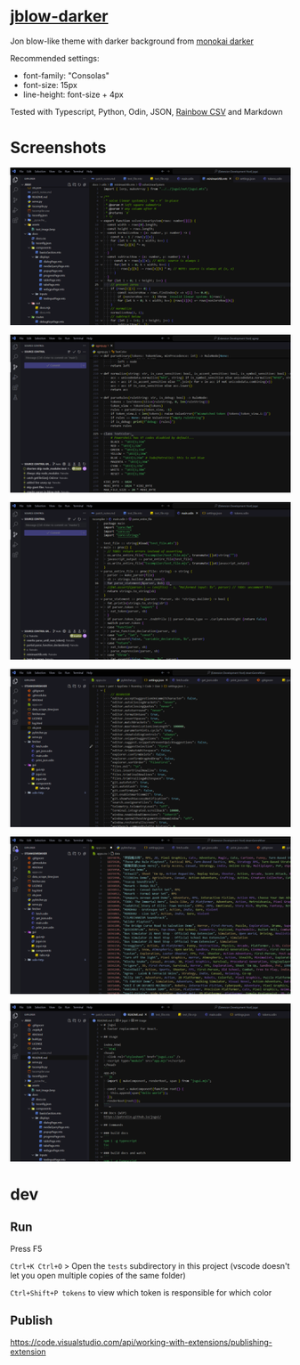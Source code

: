 # [jblow-darker](https://github.com/Patrolin/jblow-darker)
Jon blow-like theme with darker background from [monokai darker](https://github.com/eser/vscode-one-dark-pro-monokai-darker)

Recommended settings:
- font-family: "Consolas"
- font-size: 15px
- line-height: font-size + 4px

Tested with Typescript, Python, Odin, JSON, [Rainbow CSV](https://marketplace.visualstudio.com/items?itemName=mechatroner.rainbow-csv) and Markdown

# Screenshots
![Typescript](assets/screenshots/01_typescript_cropped.png "Typescript")

![Python](assets/screenshots/02_python_cropped.png "Python")

![Odin](assets/screenshots/03_odin_cropped.png "Odin")

![JSON](assets/screenshots/04_json_cropped.png "JSON")

![Rainbow CSV](assets/screenshots/05_csv_cropped.png "Rainbow CSV")

![Markdown](assets/screenshots/06_markdown_cropped.png "Markdown")

# dev

## Run
Press F5

`Ctrl+K Ctrl+O` > Open the `tests` subdirectory in this project (vscode doesn't let you open multiple copies of the same folder)

`Ctrl+Shift+P tokens` to view which token is responsible for which color

## Publish
https://code.visualstudio.com/api/working-with-extensions/publishing-extension
